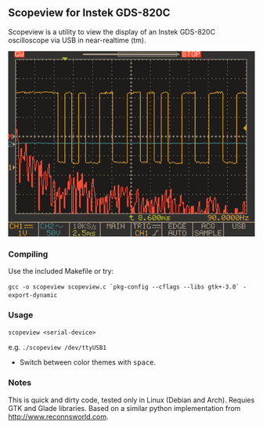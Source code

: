 ## Scopeview for Instek GDS-820C

Scopeview is a utility to view the display of an Instek GDS-820C oscilloscope via USB in near-realtime (tm).

![](https://github.com/windsorschmidt/scopeview/raw/master/screenshot.png)

### Compiling

Use the included Makefile or try:

```gcc -o scopeview scopeview.c `pkg-config --cflags --libs gtk+-3.0` -export-dynamic```

### Usage

```scopeview <serial-device>```

e.g. ```./scopeview /dev/ttyUSB1```

- Switch between color themes with <kbd>space</kbd>.

### Notes

This is quick and dirty code, tested only in Linux (Debian and Arch). Requies GTK and Glade libraries. Based on a similar python implementation from http://www.reconnsworld.com.
